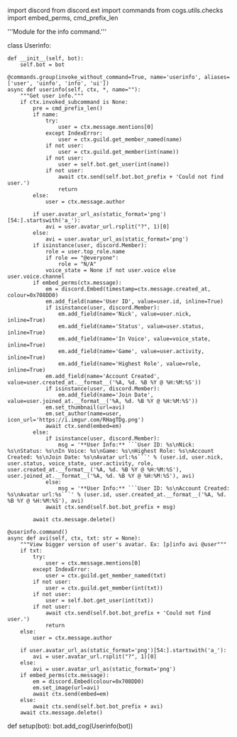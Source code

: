 import discord
from discord.ext import commands
from cogs.utils.checks import embed_perms, cmd_prefix_len

'''Module for the info command.'''


class Userinfo:

    def __init__(self, bot):
        self.bot = bot

    @commands.group(invoke_without_command=True, name='userinfo', aliases=['user', 'uinfo', 'info', 'ui'])
    async def userinfo(self, ctx, *, name=""):
        """Get user info."""
        if ctx.invoked_subcommand is None:
            pre = cmd_prefix_len()
            if name:
                try:
                    user = ctx.message.mentions[0]
                except IndexError:
                    user = ctx.guild.get_member_named(name)
                if not user:
                    user = ctx.guild.get_member(int(name))
                if not user:
                    user = self.bot.get_user(int(name))
                if not user:
                    await ctx.send(self.bot.bot_prefix + 'Could not find user.')
                    return
            else:
                user = ctx.message.author

            if user.avatar_url_as(static_format='png')[54:].startswith('a_'):
                avi = user.avatar_url.rsplit("?", 1)[0]
            else:
                avi = user.avatar_url_as(static_format='png')
            if isinstance(user, discord.Member):
                role = user.top_role.name
                if role == "@everyone":
                    role = "N/A"
                voice_state = None if not user.voice else user.voice.channel
            if embed_perms(ctx.message):
                em = discord.Embed(timestamp=ctx.message.created_at, colour=0x708DD0)
                em.add_field(name='User ID', value=user.id, inline=True)
                if isinstance(user, discord.Member):
                    em.add_field(name='Nick', value=user.nick, inline=True)
                    em.add_field(name='Status', value=user.status, inline=True)
                    em.add_field(name='In Voice', value=voice_state, inline=True)
                    em.add_field(name='Game', value=user.activity, inline=True)
                    em.add_field(name='Highest Role', value=role, inline=True)
                em.add_field(name='Account Created', value=user.created_at.__format__('%A, %d. %B %Y @ %H:%M:%S'))
                if isinstance(user, discord.Member):
                    em.add_field(name='Join Date', value=user.joined_at.__format__('%A, %d. %B %Y @ %H:%M:%S'))
                em.set_thumbnail(url=avi)
                em.set_author(name=user, icon_url='https://i.imgur.com/RHagTDg.png')
                await ctx.send(embed=em)
            else:
                if isinstance(user, discord.Member):
                    msg = '**User Info:** ```User ID: %s\nNick: %s\nStatus: %s\nIn Voice: %s\nGame: %s\nHighest Role: %s\nAccount Created: %s\nJoin Date: %s\nAvatar url:%s```' % (user.id, user.nick, user.status, voice_state, user.activity, role, user.created_at.__format__('%A, %d. %B %Y @ %H:%M:%S'), user.joined_at.__format__('%A, %d. %B %Y @ %H:%M:%S'), avi)
                else:
                    msg = '**User Info:** ```User ID: %s\nAccount Created: %s\nAvatar url:%s```' % (user.id, user.created_at.__format__('%A, %d. %B %Y @ %H:%M:%S'), avi)
                await ctx.send(self.bot.bot_prefix + msg)

            await ctx.message.delete()

    @userinfo.command()
    async def avi(self, ctx, txt: str = None):
        """View bigger version of user's avatar. Ex: [p]info avi @user"""
        if txt:
            try:
                user = ctx.message.mentions[0]
            except IndexError:
                user = ctx.guild.get_member_named(txt)
            if not user:
                user = ctx.guild.get_member(int(txt))
            if not user:
                user = self.bot.get_user(int(txt))
            if not user:
                await ctx.send(self.bot.bot_prefix + 'Could not find user.')
                return
        else:
            user = ctx.message.author

        if user.avatar_url_as(static_format='png')[54:].startswith('a_'):
            avi = user.avatar_url.rsplit("?", 1)[0]
        else:
            avi = user.avatar_url_as(static_format='png')
        if embed_perms(ctx.message):
            em = discord.Embed(colour=0x708DD0)
            em.set_image(url=avi)
            await ctx.send(embed=em)
        else:
            await ctx.send(self.bot.bot_prefix + avi)
        await ctx.message.delete()


def setup(bot):
    bot.add_cog(Userinfo(bot))